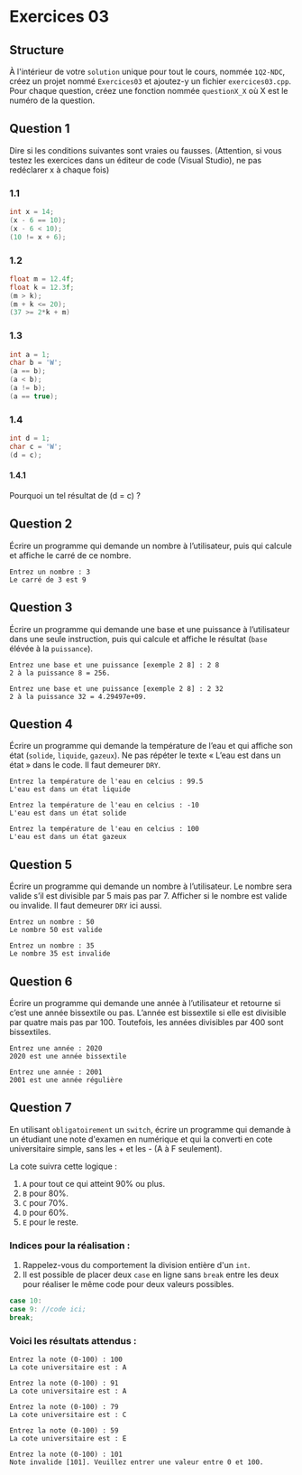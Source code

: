 # Exercices 03

## Structure

À l'intérieur de votre `solution` unique pour tout le cours, nommée `1Q2-NDC`, créez un projet nommé `Exercices03` et ajoutez-y un fichier `exercices03.cpp`. Pour chaque question, créez une fonction nommée `questionX_X` où X est le numéro de la question. 

## Question 1

Dire si les conditions suivantes sont vraies ou fausses. (Attention, si vous testez les exercices dans un éditeur de code (Visual Studio), ne pas redéclarer x à chaque fois)

### 1.1
```cpp
int x = 14;
(x - 6 == 10);
(x - 6 < 10);
(10 != x + 6);
```

### 1.2
```cpp
float m = 12.4f;
float k = 12.3f;
(m > k);
(m + k <= 20);
(37 >= 2*k + m)

```

### 1.3
```cpp
int a = 1;
char b = 'W';
(a == b);
(a < b);
(a != b);
(a == true);
```

### 1.4
```cpp
int d = 1;
char c = 'W';
(d = c);
```
#### 1.4.1
Pourquoi un tel résultat de (d = c) ?

## Question 2
Écrire un programme qui demande un nombre à l’utilisateur, puis qui calcule et affiche le carré de ce nombre.
```plaintext
Entrez un nombre : 3
Le carré de 3 est 9
```

## Question 3
Écrire un programme qui demande une base et une puissance à l’utilisateur dans une seule instruction, puis qui calcule et affiche le résultat (`base` élévée à la `puissance`).
```plaintext
Entrez une base et une puissance [exemple 2 8] : 2 8
2 à la puissance 8 = 256.
```
```plaintext
Entrez une base et une puissance [exemple 2 8] : 2 32
2 à la puissance 32 = 4.29497e+09.
```

## Question 4
Écrire un programme qui demande la température de l’eau et qui affiche son état (`solide`, `liquide`, `gazeux`).  Ne pas répéter le texte « L’eau est dans un état » dans le code.  Il faut demeurer `DRY`.
```plaintext
Entrez la température de l'eau en celcius : 99.5
L'eau est dans un état liquide
```
```plaintext
Entrez la température de l'eau en celcius : -10
L'eau est dans un état solide
```
```plaintext
Entrez la température de l'eau en celcius : 100
L'eau est dans un état gazeux
```

## Question 5
Écrire un programme qui demande un nombre à l’utilisateur.  Le nombre sera valide s’il est divisible par 5 mais pas par 7.  Afficher si le nombre est valide ou invalide. Il faut demeurer `DRY` ici aussi.
```plaintext
Entrez un nombre : 50
Le nombre 50 est valide
```
```plaintext
Entrez un nombre : 35
Le nombre 35 est invalide
```

## Question 6
Écrire un programme qui demande une année à l’utilisateur et retourne si c’est une année bissextile ou pas. L’année est bissextile si elle est divisible par quatre mais pas par 100. Toutefois, les années divisibles par 400 sont bissextiles.
```plaintext
Entrez une année : 2020
2020 est une année bissextile
```
```plaintext
Entrez une année : 2001
2001 est une année régulière
```

## Question 7
En utilisant `obligatoirement` un `switch`, écrire un programme qui demande à un étudiant une note d'examen en numérique et qui la converti en cote universitaire simple, sans les + et les - (A à F seulement).

La cote suivra cette logique :
1. `A` pour tout ce qui atteint 90% ou plus.
2. `B` pour 80%.
3. `C` pour 70%.
4. `D` pour 60%.
5. `E` pour le reste.

### Indices pour la réalisation : 
1. Rappelez-vous du comportement la division entière d'un `int`. 
2. Il est possible de placer deux `case` en ligne sans `break` entre les deux pour réaliser le même code pour deux valeurs possibles.
```c++
case 10:
case 9: //code ici;
break;
```
### Voici les résultats attendus :
```plaintext
Entrez la note (0-100) : 100
La cote universitaire est : A
````
```plaintext
Entrez la note (0-100) : 91
La cote universitaire est : A
````
```plaintext
Entrez la note (0-100) : 79
La cote universitaire est : C
````
```plaintext
Entrez la note (0-100) : 59
La cote universitaire est : E
````

```plaintext
Entrez la note (0-100) : 101
Note invalide [101]. Veuillez entrer une valeur entre 0 et 100.
````

